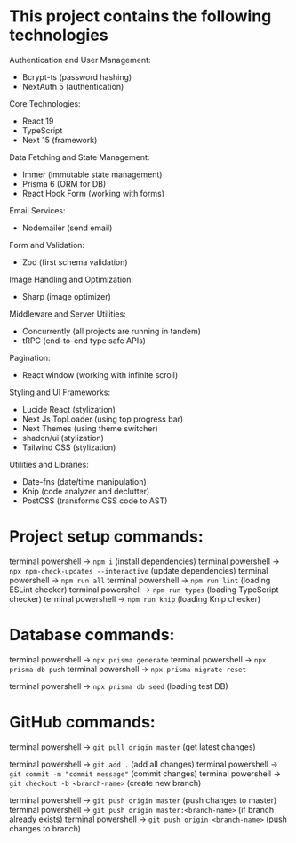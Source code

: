 # This project contains the following technologies

Authentication and User Management:
- Bcrypt-ts (password hashing)
- NextAuth 5 (authentication)

Core Technologies:
- React 19
- TypeScript
- Next 15 (framework)

Data Fetching and State Management:
- Immer (immutable state management)
- Prisma 6 (ORM for DB)
- React Hook Form (working with forms)

Email Services:
- Nodemailer (send email)

Form and Validation:
- Zod (first schema validation)

Image Handling and Optimization:
- Sharp (image optimizer)

Middleware and Server Utilities:
- Concurrently (all projects are running in tandem)
- tRPC (end-to-end type safe APIs)

Pagination:
- React window (working with infinite scroll)

Styling and UI Frameworks:
- Lucide React (stylization)
- Next Js TopLoader (using top progress bar)
- Next Themes (using theme switcher)
- shadcn/ui (stylization)
- Tailwind CSS (stylization)

Utilities and Libraries:
- Date-fns (date/time manipulation)
- Knip (code analyzer and declutter)
- PostCSS (transforms CSS code to AST)


# Project setup commands:
terminal powershell -> `npm i` (install dependencies)
terminal powershell -> `npx npm-check-updates --interactive` (update dependencies)
terminal powershell -> `npm run all`
terminal powershell -> `npm run lint` (loading ESLint checker)
terminal powershell -> `npm run types` (loading TypeScript checker)
terminal powershell -> `npm run knip` (loading Knip checker)

# Database commands:
terminal powershell -> `npx prisma generate`
terminal powershell -> `npx prisma db push`
terminal powershell -> `npx prisma migrate reset`

terminal powershell -> `npx prisma db seed` (loading test DB)

# GitHub commands:
terminal powershell -> `git pull origin master` (get latest changes)

terminal powershell -> `git add .` (add all changes)
terminal powershell -> `git commit -m "commit message"` (commit changes)
terminal powershell -> `git checkout -b <branch-name>` (create new branch)

terminal powershell -> `git push origin master` (push changes to master)
terminal powershell -> `git push origin master:<branch-name>` (if branch already exists)
terminal powershell -> `git push origin <branch-name>` (push changes to branch)